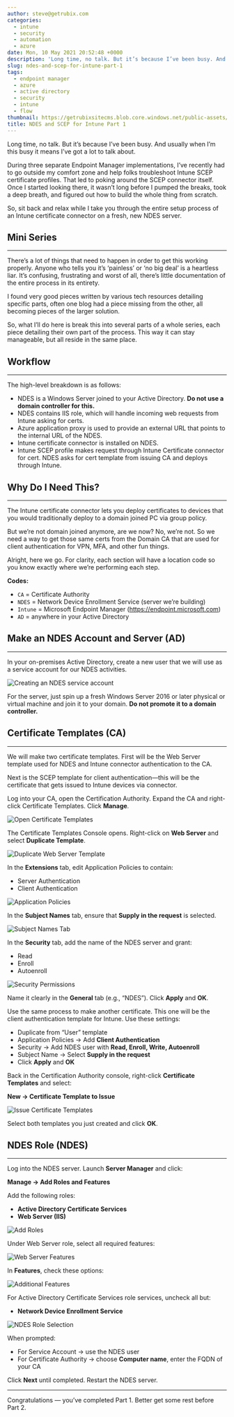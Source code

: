 ```yaml
---
author: steve@getrubix.com
categories:
  - intune
  - security
  - automation
  - azure
date: Mon, 10 May 2021 20:52:48 +0000
description: 'Long time, no talk. But it’s because I’ve been busy. And usually when I’m this busy it means I’ve got a lot to talk about. During three separate Endpoint Manager implementations, I’ve recently had to go outside my comfort zone and help folks troubleshoot Intune SCEP certificate profiles.'
slug: ndes-and-scep-for-intune-part-1
tags:
  - endpoint manager
  - azure
  - active directory
  - security
  - intune
  - flow
thumbnail: https://getrubixsitecms.blob.core.windows.net/public-assets/content/v1/thumbnails/ndes-and-scep-for-intune-part-1_thumbnail.jpg
title: NDES and SCEP for Intune Part 1
---
```


Long time, no talk. But it’s because I’ve been busy. And usually when I’m this busy it means I’ve got a lot to talk about.

During three separate Endpoint Manager implementations, I’ve recently had to go outside my comfort zone and help folks troubleshoot Intune SCEP certificate profiles. That led to poking around the SCEP connector itself. Once I started looking there, it wasn’t long before I pumped the breaks, took a deep breath, and figured out how to build the whole thing from scratch.

So, sit back and relax while I take you through the entire setup process of an Intune certificate connector on a fresh, new NDES server.

## Mini Series
---

There’s a lot of things that need to happen in order to get this working properly. Anyone who tells you it’s ‘painless’ or ‘no big deal’ is a heartless liar. It’s confusing, frustrating and worst of all, there’s little documentation of the entire process in its entirety.

I found very good pieces written by various tech resources detailing specific parts, often one blog had a piece missing from the other, all becoming pieces of the larger solution.

So, what I’ll do here is break this into several parts of a whole series, each piece detailing their own part of the process. This way it can stay manageable, but all reside in the same place.

## Workflow
---

The high-level breakdown is as follows:

- NDES is a Windows Server joined to your Active Directory. **Do not use a domain controller for this.**
- NDES contains IIS role, which will handle incoming web requests from Intune asking for certs.
- Azure application proxy is used to provide an external URL that points to the internal URL of the NDES.
- Intune certificate connector is installed on NDES.
- Intune SCEP profile makes request through Intune Certificate connector for cert. NDES asks for cert template from issuing CA and deploys through Intune.

## Why Do I Need This?
---

The Intune certificate connector lets you deploy certificates to devices that you would traditionally deploy to a domain joined PC via group policy.

But we’re not domain joined anymore, are we now? No, we’re not. So we need a way to get those same certs from the Domain CA that are used for client authentication for VPN, MFA, and other fun things.

Alright, here we go. For clarity, each section will have a location code so you know exactly where we’re performing each step.

**Codes:**

- `CA` = Certificate Authority  
- `NDES` = Network Device Enrollment Service (server we’re building)  
- `Intune` = Microsoft Endpoint Manager (https://endpoint.microsoft.com)  
- `AD` = anywhere in your Active Directory  

## Make an NDES Account and Server (AD)
---

In your on-premises Active Directory, create a new user that we will use as a service account for our NDES activities.

![Creating an NDES service account](https://getrubixsitecms.blob.core.windows.net/public-assets/content/v1/5dd365a31aa1fd743bc30b8e/1620679404895-51WR7LL9HJ3INX3UMCKC/1.png)

For the server, just spin up a fresh Windows Server 2016 or later physical or virtual machine and join it to your domain. **Do not promote it to a domain controller.**

## Certificate Templates (CA)
---

We will make two certificate templates. First will be the Web Server template used for NDES and Intune connector authentication to the CA.

Next is the SCEP template for client authentication—this will be the certificate that gets issued to Intune devices via connector.

Log into your CA, open the Certification Authority. Expand the CA and right-click Certificate Templates. Click **Manage**.

![Open Certificate Templates](https://getrubixsitecms.blob.core.windows.net/public-assets/content/v1/5dd365a31aa1fd743bc30b8e/1620679578521-PVSR27LPCQF6BDAZI2JK/2.png)

The Certificate Templates Console opens. Right-click on **Web Server** and select **Duplicate Template**.

![Duplicate Web Server Template](https://getrubixsitecms.blob.core.windows.net/public-assets/content/v1/5dd365a31aa1fd743bc30b8e/1620679599831-FYOAFIGZTDFTG69UNKM6/3.png)

In the **Extensions** tab, edit Application Policies to contain:

- Server Authentication  
- Client Authentication  

![Application Policies](https://getrubixsitecms.blob.core.windows.net/public-assets/content/v1/5dd365a31aa1fd743bc30b8e/1620679644650-E9LVHMA1CU2ZZXRGY941/4.png)

In the **Subject Names** tab, ensure that **Supply in the request** is selected.

![Subject Names Tab](https://getrubixsitecms.blob.core.windows.net/public-assets/content/v1/5dd365a31aa1fd743bc30b8e/1620679665286-TB5ZEBZ91C7O3TDDKD1I/Picture5.png)

In the **Security** tab, add the name of the NDES server and grant:

- Read  
- Enroll  
- Autoenroll  

![Security Permissions](https://getrubixsitecms.blob.core.windows.net/public-assets/content/v1/5dd365a31aa1fd743bc30b8e/1620679731146-4V15VCR5O0415LRUF280/Picture6.png)

Name it clearly in the **General** tab (e.g., “NDES”). Click **Apply** and **OK**.

Use the same process to make another certificate. This one will be the client authentication template for Intune. Use these settings:

- Duplicate from “User” template  
- Application Policies → Add **Client Authentication**  
- Security → Add NDES user with **Read, Enroll, Write, Autoenroll**  
- Subject Name → Select **Supply in the request**  
- Click **Apply** and **OK**  

Back in the Certification Authority console, right-click **Certificate Templates** and select:

**New → Certificate Template to Issue**

![Issue Certificate Templates](https://getrubixsitecms.blob.core.windows.net/public-assets/content/v1/5dd365a31aa1fd743bc30b8e/1620679757930-N6I4J7017EXQ6C4M44G0/Picture7.png)

Select both templates you just created and click **OK**.

## NDES Role (NDES)
---

Log into the NDES server. Launch **Server Manager** and click:

**Manage → Add Roles and Features**

Add the following roles:

- **Active Directory Certificate Services**  
- **Web Server (IIS)**  

![Add Roles](https://getrubixsitecms.blob.core.windows.net/public-assets/content/v1/5dd365a31aa1fd743bc30b8e/1620679812712-IU1UD3FUFK5XYE1ZXDZH/Picture8.png)

Under Web Server role, select all required features:

![Web Server Features](https://getrubixsitecms.blob.core.windows.net/public-assets/content/v1/5dd365a31aa1fd743bc30b8e/1620679841919-G4JAM8L0MVH7EMDZRRI8/Picture9.png)

In **Features**, check these options:

![Additional Features](https://getrubixsitecms.blob.core.windows.net/public-assets/content/v1/5dd365a31aa1fd743bc30b8e/1620679867119-MKM39ZH8I890033RXVB0/Picture10.png)

For Active Directory Certificate Services role services, uncheck all but:

- **Network Device Enrollment Service**

![NDES Role Selection](https://getrubixsitecms.blob.core.windows.net/public-assets/content/v1/5dd365a31aa1fd743bc30b8e/1620679891567-4CM2KRGHQ2DDYQX1U4XO/Picture11.png)

When prompted:

- For Service Account → use the NDES user  
- For Certificate Authority → choose **Computer name**, enter the FQDN of your CA  

Click **Next** until completed. Restart the NDES server.

---

Congratulations — you’ve completed Part 1. Better get some rest before Part 2.
